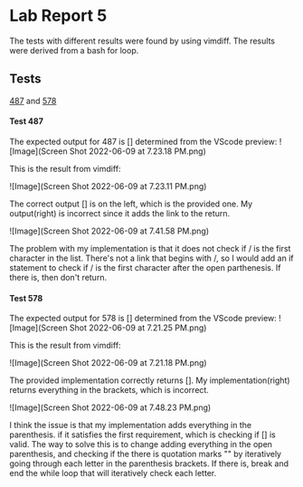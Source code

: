 # Lab Report 5


The tests with different results were found by using vimdiff. 
The results were derived from a bash for loop.


## Tests
[487](https://github.com/nidhidhamnani/markdown-parser/blob/main/test-files/487.md) and
[578](https://github.com/anhongalk/markdown-parser-1/blob/main/test-files/578.md)


#### Test 487

The expected output for 487 is [] determined from the VScode preview:
![Image](Screen Shot 2022-06-09 at 7.23.18 PM.png)

This is the result from vimdiff:

![Image](Screen Shot 2022-06-09 at 7.23.11 PM.png)

The correct output [] is on the left, which is the provided one.
My output(right) is incorrect since it adds the link to the return.

![Image](Screen Shot 2022-06-09 at 7.41.58 PM.png)

The problem with my implementation is that it does not check if / is the first character in the list.
There's not a link that begins with /, so I would add an if statement to check if / is the first character after the open parthenesis.
If there is, then don't return.


#### Test 578 

The expected output for 578 is [] determined from the VScode preview:
![Image](Screen Shot 2022-06-09 at 7.21.25 PM.png)

This is the result from vimdiff:

![Image](Screen Shot 2022-06-09 at 7.21.18 PM.png)

The provided implementation correctly returns [].
My implementation(right) returns everything in the brackets, which is incorrect.

![Image](Screen Shot 2022-06-09 at 7.48.23 PM.png)

I think the issue is that my implementation adds everything in the parenthesis.
if it satisfies the first requirement, which is checking if [] is valid. The way to solve this
is to change adding everything in the open parenthesis, and checking if the there is quotation marks ""
by iteratively going through each letter in the parenthesis brackets. If there is, break and end the while loop that will
iteratively check each letter.



